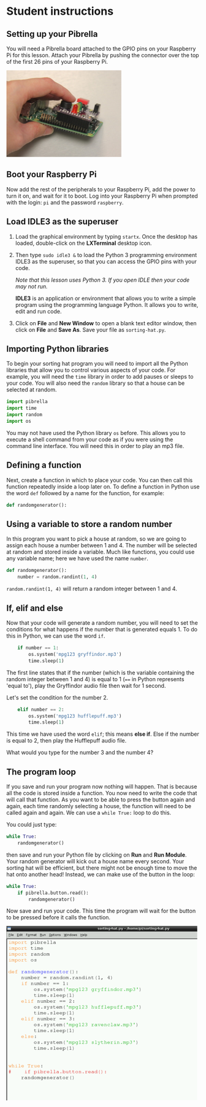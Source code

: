 # Student instructions

## Setting up your Pibrella

You will need a Pibrella board attached to the GPIO pins on your Raspberry Pi for this lesson. Attach your Pibrella by pushing the connector over the top of the first 26 pins of your Raspberry Pi.

![](images/setup-pibrella.jpg)

## Boot your Raspberry Pi

Now add the rest of the peripherals to your Raspberry Pi, add the power to turn it on, and wait for it to boot. Log into your Raspberry Pi when prompted with the login: `pi` and the password `raspberry`.

## Load IDLE3 as the superuser

1. Load the graphical environment by typing `startx`. Once the desktop has loaded, double-click on the **LXTerminal** desktop icon. 
1. Then type `sudo idle3 &` to load the Python 3 programming environment IDLE3 as the superuser, so that you can access the GPIO pins with your code.

    *Note that this lesson uses Python 3. If you open IDLE then your code may not run.*
  
    **IDLE3** is an application or environment that allows you to write a simple program using the programming language Python. It allows you to write, edit and run code. 

1. Click on **File** and **New Window** to open a blank text editor window, then click on **File** and **Save As**. Save your file as `sorting-hat.py`.

## Importing Python libraries

To begin your sorting hat program you will need to import all the Python libraries that allow you to control various aspects of your code. For example, you will need the `time` library in order to add pauses or sleeps to your code. You will also need the `random` library so that a house can be selected at random.

 ```python
 import pibrella
 import time
 import random
 import os
 ```
 
You may not have used the Python library `os` before. This allows you to execute a shell command from your code as if you were using the command line interface. You will need this in order to play an mp3 file.
 
## Defining a function

Next, create a function in which to place your code. You can then call this function repeatedly inside a loop later on. To define a function in Python use the word `def` followed by a name for the function, for example:

```python
def randomgenerator():
```

## Using a variable to store a random number

In this program you want to pick a house at random, so we are going to assign each house a number between 1 and 4. The number will be selected at random and stored inside a variable. Much like functions, you could use any variable name; here we have used the name `number`. 

```python
def randomgenerator():
    number = random.randint(1, 4)
```

`random.randint(1, 4)` will return a random integer between 1 and 4. 

## If, elif and else

Now that your code will generate a random number, you will need to set the conditions for what happens if the number that is generated equals 1. To do this in Python, we can use the word `if`.

```python
    if number == 1:
        os.system('mpg123 gryffindor.mp3')
        time.sleep(1)
```

The first line states that if the number (which is the variable containing the random integer between 1 and 4) is equal to 1 (`==` in Python represents 'equal to'), play the Gryffindor audio file then wait for 1 second.

Let's set the condition for the number 2.

```python
    elif number == 2:
        os.system('mpg123 hufflepuff.mp3')
        time.sleep(1)
```

This time we have used the word `elif`; this means **else if**. Else if the number is equal to 2, then play the Hufflepuff audio file. 

What would you type for the number 3 and the number 4?

## The program loop

If you save and run your program now nothing will happen. That is because all the code is stored inside a function. You now need to write the code that will call that function. As you want to be able to press the button again and again, each time randomly selecting a house, the function will need to be called again and again. We can use a `while True:` loop to do this.

You could just type:

```python
while True:
    randomgenerator()
```

then save and run your Python file by clicking on **Run** and **Run Module**. Your random generator will kick out a house name every second. Your sorting hat will be efficient, but there might not be enough time to move the hat onto another head! Instead, we can make use of the button in the loop:

```python
while True:
    if pibrella.button.read():
        randomgenerator()
```

Now save and run your code. This time the program will wait for the button to be pressed before it calls the function.

![](images/sorting-hat-code.png)
